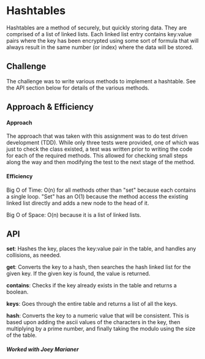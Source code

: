 # Hashtables
Hashtables are a method of securely, but quickly storing data.  They are
comprised of a list of linked lists.  Each linked list entry contains
key:value pairs where the key has been encrypted using some sort of formula
that will always result in the same number (or index) where the data will be
stored.

## Challenge
The challenge was to write various methods to implement a hashtable.  See
the API section below for details of the various methods.

## Approach & Efficiency
#### Approach
The approach that was taken with this assignment was to do test driven
development (TDD).  While only three tests were provided, one of which was
just to check the class existed, a test was written prior to writing the
code for each of the required methods.  This allowed for checking small
steps along the way and then modifying the test to the next stage of the method.

#### Efficiency
Big O of Time: O(n) for all methods other than "set" because each contains
a single loop.  "Set" has an O(1) because the method access the existing
linked list directly and adds a new node to the head of it.

Big O of Space: O(n) because it is a list of linked lists.

## API
__set__: Hashes the key, places the key:value pair in the table, and handles
any collisions, as needed.

__get__: Converts the key to a hash, then searches the hash linked list for
the given key.  If the given key is found, the value is returned.

__contains__: Checks if the key already exists in the table and returns a
boolean.

__keys__: Goes through the entire table and returns a list of all the keys.

__hash__: Converts the key to a numeric value that will be consistent.  This
is based upon adding the ascii values of the characters in the key, then
multiplying by a prime number, and finally taking the modulo using the size
of the table.

##### Worked with Joey Marianer
